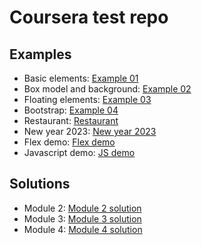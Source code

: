 # Coursera test repo

## Examples

* Basic elements: [Example 01](./examples/example01.html)
* Box model and background: [Example 02](./examples/example02.html)
* Floating elements: [Example 03](./examples/example03.html)
* Bootstrap: [Example 04](./examples/example04.html)
* Restaurant: [Restaurant](./examples/restaurant/)
* New year 2023: [New year 2023](./examples/newyear/)
* Flex demo: [Flex demo](./examples/flex/)
* Javascript demo: [JS demo](./examples/js/)

## Solutions

* Module 2: [Module 2 solution](./module2-solution/)
* Module 3: [Module 3 solution](./module3-solution/)
* Module 4: [Module 4 solution](./module4-solution/)
